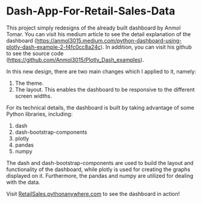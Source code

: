 # Dash-App-For-Retail-Sales-Data

This project simply redesigns of the already built dashboard by Anmol Tomar. 
You can visit his medium article to see the detail explanation of the dashboard (https://anmol3015.medium.com/python-dashboard-using-plotly-dash-example-2-f4fc0cc8a24c). 
In addition, you can visit his github to see the source code (https://github.com/Anmol3015/Plotly_Dash_examples). 

In this new design, there are two main changes which I applied to it, namely:
1.	The theme.
2.	The layout. This enables the dashboard to be responsive to the different screen widths.

For its technical details, the dashboard is built by taking advantage of some Python libraries, including:
1.	dash
2.	dash-bootstrap-components
3.	plotly
4.	pandas
5.	numpy

The dash and dash-bootstrap-components are used to build the layout and functionality of the dashboard, while plotly is used for creating the graphs displayed on it. 
Furthermore, the pandas and numpy are utilized for dealing with the data.

Visit [RetailSales.pythonanywhere.com](https://retailsales.pythonanywhere.com/) to see the dashboard in action!
